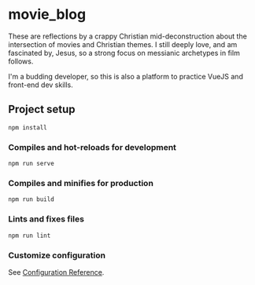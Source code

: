 # movie_blog
These are reflections by a crappy Christian mid-deconstruction about the intersection of movies and Christian themes. 
I still deeply love, and am fascinated by, Jesus, so a strong focus on messianic archetypes in film follows. 

I'm a budding developer, so this is also a platform to practice VueJS and front-end dev skills.

## Project setup
```
npm install
```

### Compiles and hot-reloads for development
```
npm run serve
```

### Compiles and minifies for production
```
npm run build
```

### Lints and fixes files
```
npm run lint
```

### Customize configuration
See [Configuration Reference](https://cli.vuejs.org/config/).
